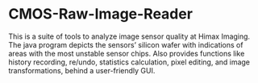 # CMOS-Raw-Image-Reader


This is a suite of tools to analyze image sensor quality at Himax Imaging. The java program depicts the sensors’ silicon wafer with indications of areas with the most unstable sensor chips. Also provides functions like history recording, re/undo, statistics calculation, pixel editing, and image transformations, behind a user-friendly GUI.
